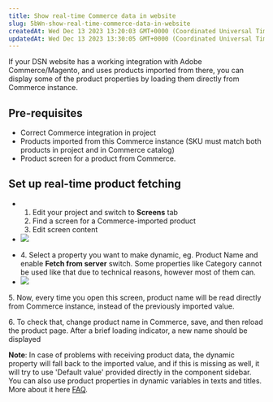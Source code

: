```yaml
---
title: Show real-time Commerce data in website
slug: 5bWn-show-real-time-commerce-data-in-website
createdAt: Wed Dec 13 2023 13:20:03 GMT+0000 (Coordinated Universal Time)
updatedAt: Wed Dec 13 2023 13:30:05 GMT+0000 (Coordinated Universal Time)
---
```


If your DSN website has a working integration with Adobe Commerce/Magento, and uses products imported from there, you can display some of the product properties by loading them directly from Commerce instance.

## Pre-requisites

- Correct Commerce integration in project
- Products imported from this Commerce instance (SKU must match both products in project and in Commerce catalog)
- Product screen for a product from Commerce.

## Set up real-time product fetching

- 1. Edit your project and switch to **Screens** tab
  2. Find a screen for a Commerce-imported product
  3. Edit screen content
- ![](../../assets/1R8ptpHr0XI69qpKLkNrM_image.png)

* 4\. Select a property you want to make dynamic, eg. Product Name and enable  **Fetch from server** switch. Some properties like Category cannot be used like that due to technical reasons, however most of them can.
* ![](../../assets/hwi_USO8ZobULcmA3I-Rz_image.png)

5\. Now, every time you open this screen, product name will be read directly from Commerce instance, instead of the previously imported value.

6\. To check that, change product name in Commerce, save, and then reload the product page. After a brief loading indicator, a new name should be displayed

**Note**: In case of problems with receiving product data, the dynamic property will fall back to the imported value, and if this is missing as well, it will try to use 'Default value' provided directly in the component sidebar. You can also use product properties in dynamic variables in texts and titles. More about it here [FAQ](<../Demo System Next/FAQ.md>).
